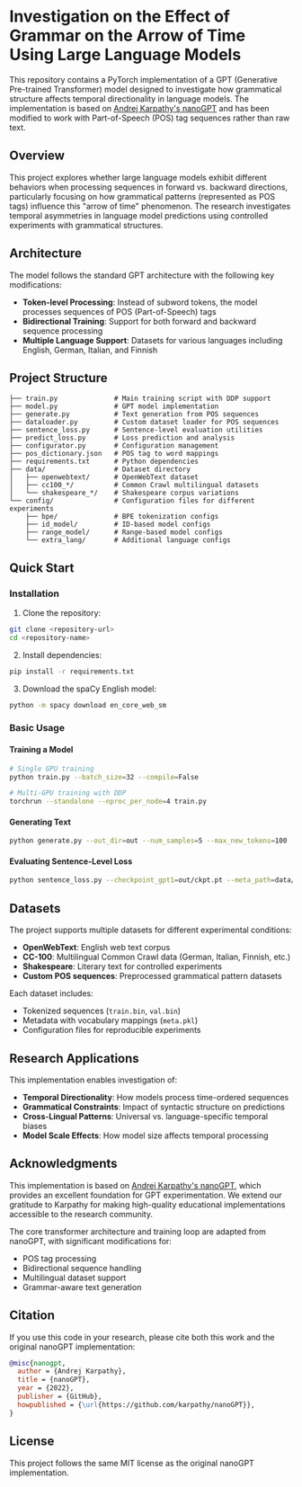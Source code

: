 # Investigation on the Effect of Grammar on the Arrow of Time Using Large Language Models

This repository contains a PyTorch implementation of a GPT (Generative Pre-trained Transformer) model designed to investigate how grammatical structure affects temporal directionality in language models. The implementation is based on [Andrej Karpathy's nanoGPT](https://github.com/karpathy/nanoGPT) and has been modified to work with Part-of-Speech (POS) tag sequences rather than raw text.

## Overview

This project explores whether large language models exhibit different behaviors when processing sequences in forward vs. backward directions, particularly focusing on how grammatical patterns (represented as POS tags) influence this "arrow of time" phenomenon. The research investigates temporal asymmetries in language model predictions using controlled experiments with grammatical structures.

## Architecture

The model follows the standard GPT architecture with the following key modifications:

- **Token-level Processing**: Instead of subword tokens, the model processes sequences of POS (Part-of-Speech) tags
- **Bidirectional Training**: Support for both forward and backward sequence processing
- **Multiple Language Support**: Datasets for various languages including English, German, Italian, and Finnish

## Project Structure

```
├── train.py              # Main training script with DDP support
├── model.py              # GPT model implementation
├── generate.py           # Text generation from POS sequences
├── dataloader.py         # Custom dataset loader for POS sequences
├── sentence_loss.py      # Sentence-level evaluation utilities
├── predict_loss.py       # Loss prediction and analysis
├── configurator.py       # Configuration management
├── pos_dictionary.json   # POS tag to word mappings
├── requirements.txt      # Python dependencies
├── data/                 # Dataset directory
│   ├── openwebtext/      # OpenWebText dataset
│   ├── cc100_*/          # Common Crawl multilingual datasets
│   └── shakespeare_*/    # Shakespeare corpus variations
└── config/               # Configuration files for different experiments
    ├── bpe/              # BPE tokenization configs
    ├── id_model/         # ID-based model configs
    ├── range_model/      # Range-based model configs
    └── extra_lang/       # Additional language configs
```

## Quick Start

### Installation

1. Clone the repository:
```bash
git clone <repository-url>
cd <repository-name>
```

2. Install dependencies:
```bash
pip install -r requirements.txt
```

3. Download the spaCy English model:
```bash
python -m spacy download en_core_web_sm
```

### Basic Usage

#### Training a Model

```bash
# Single GPU training
python train.py --batch_size=32 --compile=False

# Multi-GPU training with DDP
torchrun --standalone --nproc_per_node=4 train.py
```

#### Generating Text

```bash
python generate.py --out_dir=out --num_samples=5 --max_new_tokens=100
```

#### Evaluating Sentence-Level Loss

```bash
python sentence_loss.py --checkpoint_gpt1=out/ckpt.pt --meta_path=data/openwebtext/meta.pkl
```

## Datasets

The project supports multiple datasets for different experimental conditions:

- **OpenWebText**: English web text corpus
- **CC-100**: Multilingual Common Crawl data (German, Italian, Finnish, etc.)
- **Shakespeare**: Literary text for controlled experiments
- **Custom POS sequences**: Preprocessed grammatical pattern datasets

Each dataset includes:
- Tokenized sequences (`train.bin`, `val.bin`)
- Metadata with vocabulary mappings (`meta.pkl`)
- Configuration files for reproducible experiments

## Research Applications

This implementation enables investigation of:

- **Temporal Directionality**: How models process time-ordered sequences
- **Grammatical Constraints**: Impact of syntactic structure on predictions
- **Cross-Lingual Patterns**: Universal vs. language-specific temporal biases
- **Model Scale Effects**: How model size affects temporal processing

## Acknowledgments

This implementation is based on [Andrej Karpathy's nanoGPT](https://github.com/karpathy/nanoGPT), which provides an excellent foundation for GPT experimentation. We extend our gratitude to Karpathy for making high-quality educational implementations accessible to the research community.

The core transformer architecture and training loop are adapted from nanoGPT, with significant modifications for:
- POS tag processing
- Bidirectional sequence handling
- Multilingual dataset support
- Grammar-aware text generation

## Citation

If you use this code in your research, please cite both this work and the original nanoGPT implementation:

```bibtex
@misc{nanogpt,
  author = {Andrej Karpathy},
  title = {nanoGPT},
  year = {2022},
  publisher = {GitHub},
  howpublished = {\url{https://github.com/karpathy/nanoGPT}},
}
```

## License

This project follows the same MIT license as the original nanoGPT implementation.